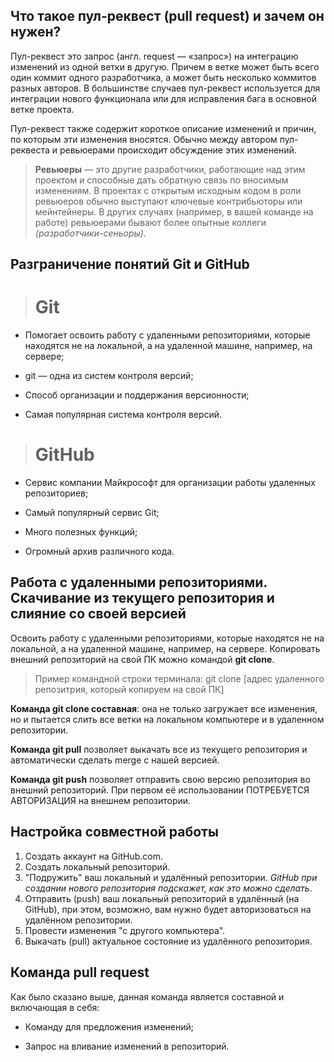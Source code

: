 ## Что такое пул-реквест (pull request) и зачем он нужен?

Пул-реквест это запрос (англ. request — «запрос») на интеграцию изменений из одной ветки в другую. Причем в ветке может быть всего один коммит одного разработчика, а может быть несколько коммитов разных авторов. В большинстве случаев пул-реквест используется для интеграции нового функционала или для исправления бага в основной ветке проекта.

Пул-реквест также содержит короткое описание изменений и причин, по которым эти изменения вносятся. Обычно между автором пул-реквеста и ревьюерами происходит обсуждение этих изменений.

>**Ревьюеры** — это другие разработчики, работающие над этим проектом и способные дать обратную связь по вносимым изменениям. В проектах с открытым исходным кодом в роли ревьюеров обычно выступают ключевые контрибьюторы или мейнтейнеры. В других случаях (например, в вашей команде на работе) ревьюерами бывают более опытные коллеги *(разработчики-сеньоры)*.

## Разграничение понятий Git и GitHub

># Git

* Помогает освоить работу с удаленными 
репозиториями, которые находятся не на локальной, а на удаленной машине, например, на сервере;

* git — одна из систем контроля версий;

* Способ организации и поддержания 
версионности;

* Самая популярная система контроля версий.

># GitHub

* Сервис компании Майкрософт для организации работы удаленных репозиториев;

* Самый популярный сервис Git;

* Много полезных функций;

* Огромный архив различного кода.

## Работа с удаленными репозиториями. Скачивание из текущего репозитория и слияние со своей версией

Освоить работу с удаленными репозиториями, которые находятся не на локальной, а на удаленной машине, например, на сервере.
Копировать внешний репозиторий на свой ПК можно командой **git clone**.

> Пример командной строки терминала: git clone [адрес удаленного репозитрия, который копируем на свой ПК]

**Команда git clone составная**: она не только загружает все изменения, но и пытается слить все ветки на локальном компьютере и в удаленном репозитории.

**Команда git pull** позволяет выкачать все из текущего репозитория и автоматически сделать merge с нашей версией.

**Команда git push** позволяет отправить свою версию репозитория во внешний репозиторий. При первом её использовании ПОТРЕБУЕТСЯ АВТОРИЗАЦИЯ на внешнем репозитории.

## Настройка совместной работы

1. Создать аккаунт на GitHub.com.
2. Создать локальный репозиторий.
3. "Подружить" ваш локальный и удалённый репозитории. 
 *GitHub при создании нового репозитория подскажет, как это можно сделать*.
 4. Отправить (push) ваш локальный репозиторий в удалённый (на GitHub), при этом, возможно, вам нужно будет авторизоваться на удалённом репозитории.
 5. Провести изменения "с другого компьютера".
 6. Выкачать (pull) актуальное состояние из удалённого репозитория.

## Команда pull request

Как было сказано выше, данная команда является составной и включающая в себя:

* Команду для предложения изменений;

* Запрос на вливание изменений в репозиторий.